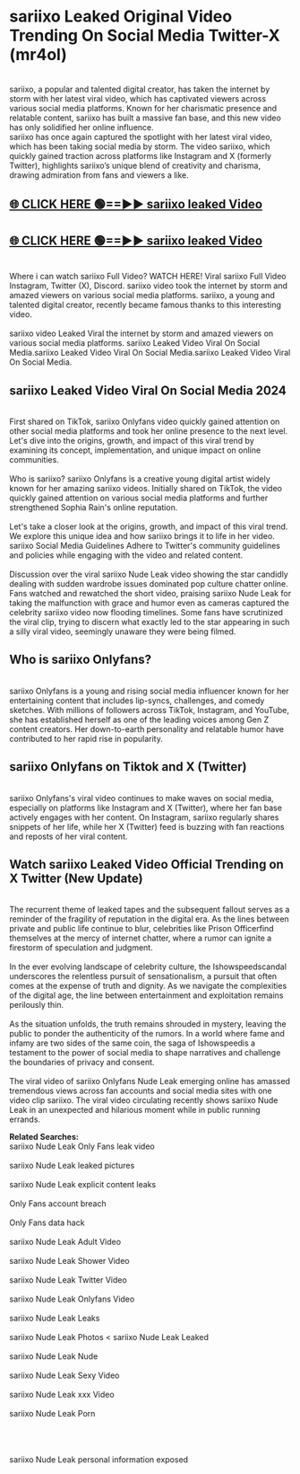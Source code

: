 # sariixo Leaked Original Video Trending On Social Media Twitter-X (mr4ol)

<br>
sariixo, a popular and talented digital creator, has taken the internet by storm with her latest viral video, which has captivated viewers across various social media platforms. Known for her charismatic presence and relatable content, sariixo has built a massive fan base, and this new video has only solidified her online influence.
<br>
sariixo has once again captured the spotlight with her latest viral video, which has been taking social media by storm. The video sariixo, which quickly gained traction across platforms like Instagram and X (formerly Twitter), highlights sariixo’s unique blend of creativity and charisma, drawing admiration from fans and viewers a like.
<br>

## [🌐 CLICK HERE 🟢==►►  sariixo leaked Video ](https://onlyclips.site?title=sariixo&ref=git)

## [🌐 CLICK HERE 🟢==►►  sariixo leaked Video ](https://onlyclips.site?title=sariixo&ref=git)



<br>
Where i can watch sariixo Full Video? WATCH HERE! Viral sariixo Full Video Instagram, Twitter (X), Discord. sariixo video took the internet by storm and amazed viewers on various social media platforms. sariixo, a young and talented digital creator, recently became famous thanks to this interesting video.
<br><br>
sariixo video Leaked Viral the internet by storm and amazed viewers on various social media platforms. sariixo Leaked Video Viral On Social Media.sariixo Leaked Video Viral On Social Media.sariixo Leaked Video Viral On Social Media.
<br>

<h2>sariixo Leaked Video Viral On Social Media 2024</h2>
<br>
First shared on TikTok, sariixo Onlyfans video quickly gained attention on other social media platforms and took her online presence to the next level. Let's dive into the origins, growth, and impact of this viral trend by examining its concept, implementation, and unique impact on online communities.
<br><br>
Who is sariixo? sariixo Onlyfans is a creative young digital artist widely known for her amazing sariixo videos. Initially shared on TikTok, the video quickly gained attention on various social media platforms and further strengthened Sophia Rain's online reputation.
<br><br>
Let's take a closer look at the origins, growth, and impact of this viral trend. We explore this unique idea and how sariixo brings it to life in her video. sariixo Social Media Guidelines Adhere to Twitter's community guidelines and policies while engaging with the video and related content.
<br><br>
Discussion over the viral sariixo Nude Leak video showing the star candidly dealing with sudden wardrobe issues dominated pop culture chatter online. Fans watched and rewatched the short video, praising sariixo Nude Leak for taking the malfunction with grace and humor even as cameras captured the celebrity sariixo video now flooding timelines. Some fans have scrutinized the viral clip, trying to discern what exactly led to the star appearing in such a silly viral video, seemingly unaware they were being filmed.
<br>

<h2>Who is sariixo Onlyfans?</h2>
<br>
sariixo Onlyfans is a young and rising social media influencer known for her entertaining content that includes lip-syncs, challenges, and comedy sketches. With millions of followers across TikTok, Instagram, and YouTube, she has established herself as one of the leading voices among Gen Z content creators. Her down-to-earth personality and relatable humor have contributed to her rapid rise in popularity.
<br>
<h2>sariixo Onlyfans on Tiktok and X (Twitter)</h2>
<br>
sariixo Onlyfans's viral video continues to make waves on social media, especially on platforms like Instagram and X (Twitter), where her fan base actively engages with her content. On Instagram, sariixo regularly shares snippets of her life, while her X (Twitter) feed is buzzing with fan reactions and reposts of her viral content.
<br>
<h2>Watch sariixo Leaked Video Official Trending on X Twitter (New Update)</h2>
<br>
The recurrent theme of leaked tapes and the subsequent fallout serves as a reminder of the fragility of reputation in the digital era. As the lines between private and public life continue to blur, celebrities like Prison Officerfind themselves at the mercy of internet chatter, where a rumor can ignite a firestorm of speculation and judgment.
<br><br>
In the ever evolving landscape of celebrity culture, the Ishowspeedscandal underscores the relentless pursuit of sensationalism, a pursuit that often comes at the expense of truth and dignity. As we navigate the complexities of the digital age, the line between entertainment and exploitation remains perilously thin.
<br><br>
As the situation unfolds, the truth remains shrouded in mystery, leaving the public to ponder the authenticity of the rumors. In a world where fame and infamy are two sides of the same coin, the saga of Ishowspeedis a testament to the power of social media to shape narratives and challenge the boundaries of privacy and consent.
<br><br>
The viral video of sariixo Onlyfans Nude Leak emerging online has amassed tremendous views across fan accounts and social media sites with one video clip sariixo. The viral video circulating recently shows sariixo Nude Leak in an unexpected and hilarious moment while in public running errands.
<br>

<strong>Related Searches:</strong>
<br>
sariixo Nude Leak Only Fans leak video
<br><br>
sariixo Nude Leak leaked pictures
<br><br>
sariixo Nude Leak explicit content leaks
<br><br>
Only Fans account breach
<br><br>
Only Fans data hack
<br><br>
sariixo Nude Leak Adult Video
<br><br>
sariixo Nude Leak Shower Video
<br><br>
sariixo Nude Leak Twitter Video
<br><br>
sariixo Nude Leak Onlyfans Video
<br><br>
sariixo Nude Leak Leaks
<br><br>
sariixo Nude Leak Photos
<
sariixo Nude Leak Leaked
<br><br>
sariixo Nude Leak Nude
<br><br>
sariixo Nude Leak Sexy Video
<br><br>
sariixo Nude Leak xxx Video
<br><br>
sariixo Nude Leak Porn
<br><br>

<br><br>
sariixo Nude Leak personal information exposed